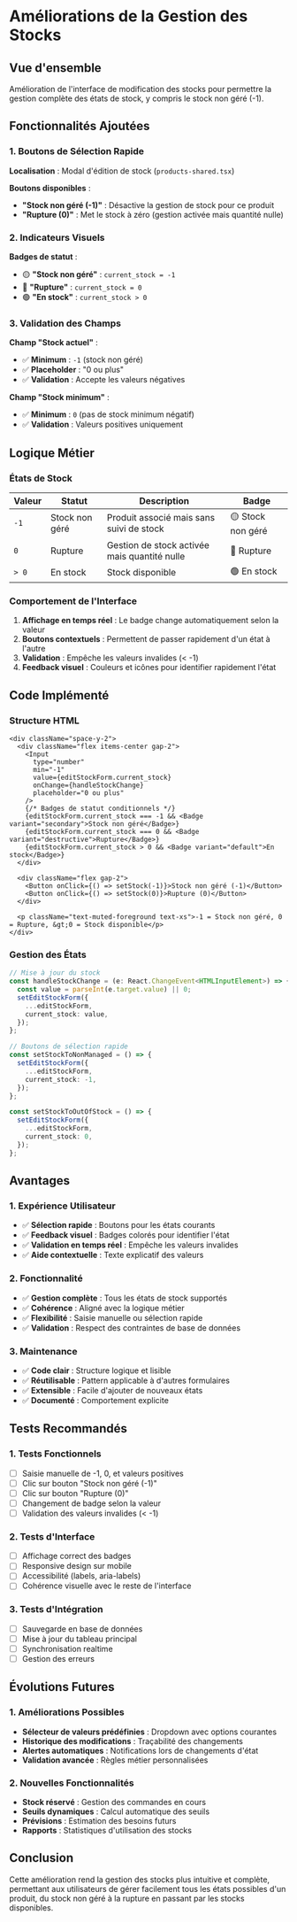 # Améliorations de la Gestion des Stocks

## Vue d'ensemble

Amélioration de l'interface de modification des stocks pour permettre la gestion complète des états de stock, y compris le stock non géré (-1).

## Fonctionnalités Ajoutées

### 1. Boutons de Sélection Rapide

**Localisation** : Modal d'édition de stock (`products-shared.tsx`)

**Boutons disponibles** :

- **"Stock non géré (-1)"** : Désactive la gestion de stock pour ce produit
- **"Rupture (0)"** : Met le stock à zéro (gestion activée mais quantité nulle)

### 2. Indicateurs Visuels

**Badges de statut** :

- 🟡 **"Stock non géré"** : `current_stock = -1`
- 🔴 **"Rupture"** : `current_stock = 0`
- 🟢 **"En stock"** : `current_stock > 0`

### 3. Validation des Champs

**Champ "Stock actuel"** :

- ✅ **Minimum** : `-1` (stock non géré)
- ✅ **Placeholder** : "0 ou plus"
- ✅ **Validation** : Accepte les valeurs négatives

**Champ "Stock minimum"** :

- ✅ **Minimum** : `0` (pas de stock minimum négatif)
- ✅ **Validation** : Valeurs positives uniquement

## Logique Métier

### États de Stock

| Valeur | Statut         | Description                                  | Badge             |
| ------ | -------------- | -------------------------------------------- | ----------------- |
| `-1`   | Stock non géré | Produit associé mais sans suivi de stock     | 🟡 Stock non géré |
| `0`    | Rupture        | Gestion de stock activée mais quantité nulle | 🔴 Rupture        |
| `> 0`  | En stock       | Stock disponible                             | 🟢 En stock       |

### Comportement de l'Interface

1. **Affichage en temps réel** : Le badge change automatiquement selon la valeur
2. **Boutons contextuels** : Permettent de passer rapidement d'un état à l'autre
3. **Validation** : Empêche les valeurs invalides (< -1)
4. **Feedback visuel** : Couleurs et icônes pour identifier rapidement l'état

## Code Implémenté

### Structure HTML

```tsx
<div className="space-y-2">
  <div className="flex items-center gap-2">
    <Input
      type="number"
      min="-1"
      value={editStockForm.current_stock}
      onChange={handleStockChange}
      placeholder="0 ou plus"
    />
    {/* Badges de statut conditionnels */}
    {editStockForm.current_stock === -1 && <Badge variant="secondary">Stock non géré</Badge>}
    {editStockForm.current_stock === 0 && <Badge variant="destructive">Rupture</Badge>}
    {editStockForm.current_stock > 0 && <Badge variant="default">En stock</Badge>}
  </div>

  <div className="flex gap-2">
    <Button onClick={() => setStock(-1)}>Stock non géré (-1)</Button>
    <Button onClick={() => setStock(0)}>Rupture (0)</Button>
  </div>

  <p className="text-muted-foreground text-xs">-1 = Stock non géré, 0 = Rupture, &gt;0 = Stock disponible</p>
</div>
```

### Gestion des États

```typescript
// Mise à jour du stock
const handleStockChange = (e: React.ChangeEvent<HTMLInputElement>) => {
  const value = parseInt(e.target.value) || 0;
  setEditStockForm({
    ...editStockForm,
    current_stock: value,
  });
};

// Boutons de sélection rapide
const setStockToNonManaged = () => {
  setEditStockForm({
    ...editStockForm,
    current_stock: -1,
  });
};

const setStockToOutOfStock = () => {
  setEditStockForm({
    ...editStockForm,
    current_stock: 0,
  });
};
```

## Avantages

### 1. Expérience Utilisateur

- ✅ **Sélection rapide** : Boutons pour les états courants
- ✅ **Feedback visuel** : Badges colorés pour identifier l'état
- ✅ **Validation en temps réel** : Empêche les valeurs invalides
- ✅ **Aide contextuelle** : Texte explicatif des valeurs

### 2. Fonctionnalité

- ✅ **Gestion complète** : Tous les états de stock supportés
- ✅ **Cohérence** : Aligné avec la logique métier
- ✅ **Flexibilité** : Saisie manuelle ou sélection rapide
- ✅ **Validation** : Respect des contraintes de base de données

### 3. Maintenance

- ✅ **Code clair** : Structure logique et lisible
- ✅ **Réutilisable** : Pattern applicable à d'autres formulaires
- ✅ **Extensible** : Facile d'ajouter de nouveaux états
- ✅ **Documenté** : Comportement explicite

## Tests Recommandés

### 1. Tests Fonctionnels

- [ ] Saisie manuelle de -1, 0, et valeurs positives
- [ ] Clic sur bouton "Stock non géré (-1)"
- [ ] Clic sur bouton "Rupture (0)"
- [ ] Changement de badge selon la valeur
- [ ] Validation des valeurs invalides (< -1)

### 2. Tests d'Interface

- [ ] Affichage correct des badges
- [ ] Responsive design sur mobile
- [ ] Accessibilité (labels, aria-labels)
- [ ] Cohérence visuelle avec le reste de l'interface

### 3. Tests d'Intégration

- [ ] Sauvegarde en base de données
- [ ] Mise à jour du tableau principal
- [ ] Synchronisation realtime
- [ ] Gestion des erreurs

## Évolutions Futures

### 1. Améliorations Possibles

- **Sélecteur de valeurs prédéfinies** : Dropdown avec options courantes
- **Historique des modifications** : Traçabilité des changements
- **Alertes automatiques** : Notifications lors de changements d'état
- **Validation avancée** : Règles métier personnalisées

### 2. Nouvelles Fonctionnalités

- **Stock réservé** : Gestion des commandes en cours
- **Seuils dynamiques** : Calcul automatique des seuils
- **Prévisions** : Estimation des besoins futurs
- **Rapports** : Statistiques d'utilisation des stocks

## Conclusion

Cette amélioration rend la gestion des stocks plus intuitive et complète, permettant aux utilisateurs de gérer facilement tous les états possibles d'un produit, du stock non géré à la rupture en passant par les stocks disponibles.
